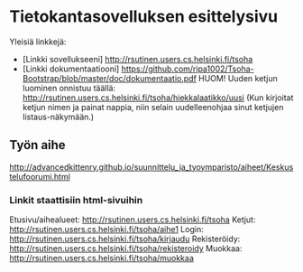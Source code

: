 # Tietokantasovelluksen esittelysivu

Yleisiä linkkejä:

* [Linkki sovellukseeni] http://rsutinen.users.cs.helsinki.fi/tsoha
* [Linkki dokumentaatiooni] https://github.com/ripa1002/Tsoha-Bootstrap/blob/master/doc/dokumentaatio.pdf
HUOM! Uuden ketjun luominen onnistuu täällä: http://rsutinen.users.cs.helsinki.fi/tsoha/hiekkalaatikko/uusi
(Kun kirjoitat ketjun nimen ja painat nappia, niin selain uudelleenohjaa sinut ketjujen listaus-näkymään.)

## Työn aihe

http://advancedkittenry.github.io/suunnittelu_ja_tyoymparisto/aiheet/Keskustelufoorumi.html

### Linkit staattisiin html-sivuihin

Etusivu/aihealueet: http://rsutinen.users.cs.helsinki.fi/tsoha
Ketjut: http://rsutinen.users.cs.helsinki.fi/tsoha/aihe1
Login: http://rsutinen.users.cs.helsinki.fi/tsoha/kirjaudu
Rekisteröidy: http://rsutinen.users.cs.helsinki.fi/tsoha/rekisteroidy
Muokkaa: http://rsutinen.users.cs.helsinki.fi/tsoha/muokkaa

